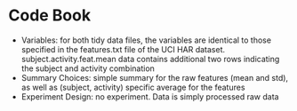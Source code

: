 # Code Book

- Variables: for both tidy data files, the variables are identical to those specified in the features.txt file of the UCI HAR dataset. subject.activity.feat.mean data contains additional two rows indicating the subject and activity combination
- Summary Choices: simple summary for the raw features (mean and std), as well as (subject, activity) specific average for the features
- Experiment Design: no experiment. Data is simply processed raw data
